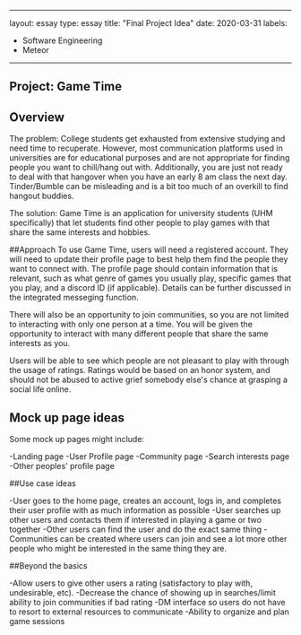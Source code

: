 
---
layout: essay
type: essay
title: "Final Project Idea"
date: 2020-03-31
labels:
  - Software Engineering
  - Meteor
---

## Project: Game Time

## Overview
The problem: College students get exhausted from extensive studying and need time to recuperate. However, most communication platforms used in universities are for 
educational purposes and are not appropriate for finding people you want to chill/hang out with. Additionally, you are just not ready to deal with that hangover when you have
an early 8 am class the next day. Tinder/Bumble can be misleading and is a bit too much of an overkill to find hangout buddies.

The solution: Game Time is an application for university students (UHM specifically) that let students find other people to play games with that share the same interests and hobbies.

##Approach
To use Game Time, users will need a registered account. They will need to update their profile page to best help them find the people they want to connect with.
The profile page should contain information that is relevant, such as what genre of games you usually play, specific games that you play, and a discord ID (if applicable).
Details can be further discussed in the integrated messeging function. 

There will also be an opportunity to join communities, so you are not limited to interacting with only one person at a time. You will be given the opportunity to interact with
many different people that share the same interests as you. 

Users will be able to see which people are not pleasant to play with through the usage of ratings. Ratings would be based on an honor system, and should not be abused to active grief somebody
else's chance at grasping a social life online.

## Mock up page ideas

Some mock up pages might include:

-Landing page
-User Profile page
-Community page
-Search interests page
-Other peoples' profile page

##Use case ideas

-User goes to the home page, creates an account, logs in, and completes their user profile with as much information as possible
-User searches up other users and contacts them if interested in playing a game or two together
-Other users can find the user and do the exact same thing
-Communities can be created where users can join and see a lot more other people who might be interested in the same thing they are.

##Beyond the basics

-Allow users to give other users a rating (satisfactory to play with, undesirable, etc).
-Decrease the chance of showing up in searches/limit ability to join communities if bad rating
-DM interface so users do not have to resort to external resources to communicate
-Ability to organize and plan game sessions
